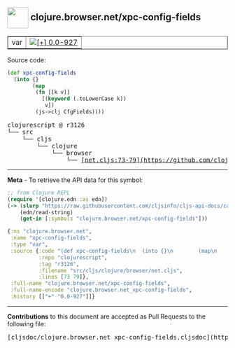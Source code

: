 ## <img width="48px" valign="middle" src="http://i.imgur.com/Hi20huC.png"> clojure.browser.net/xpc-config-fields

 <table border="1">
<tr>

<td>var</td>
<td><a href="https://github.com/cljsinfo/cljs-api-docs/tree/0.0-927"><img valign="middle" alt="[+] 0.0-927" src="https://img.shields.io/badge/+-0.0--927-lightgrey.svg"></a> </td>
</tr>
</table>






Source code:

```clj
(def xpc-config-fields
  (into {}
        (map
         (fn [[k v]]
           [(keyword (.toLowerCase k))
            v])
         (js->clj CfgFields))))
```

 <pre>
clojurescript @ r3126
└── src
    └── cljs
        └── clojure
            └── browser
                └── <ins>[net.cljs:73-79](https://github.com/clojure/clojurescript/blob/r3126/src/cljs/clojure/browser/net.cljs#L73-L79)</ins>
</pre>


---

__Meta__ - To retrieve the API data for this symbol:

```clj
;; from Clojure REPL
(require '[clojure.edn :as edn])
(-> (slurp "https://raw.githubusercontent.com/cljsinfo/cljs-api-docs/catalog/cljs-api.edn")
    (edn/read-string)
    (get-in [:symbols "clojure.browser.net/xpc-config-fields"]))
```

```clj
{:ns "clojure.browser.net",
 :name "xpc-config-fields",
 :type "var",
 :source {:code "(def xpc-config-fields\n  (into {}\n        (map\n         (fn [[k v]]\n           [(keyword (.toLowerCase k))\n            v])\n         (js->clj CfgFields))))",
          :repo "clojurescript",
          :tag "r3126",
          :filename "src/cljs/clojure/browser/net.cljs",
          :lines [73 79]},
 :full-name "clojure.browser.net/xpc-config-fields",
 :full-name-encode "clojure.browser.net_xpc-config-fields",
 :history [["+" "0.0-927"]]}

```

---

__Contributions__ to this document are accepted as Pull Requests to the following file:

 <pre>
[cljsdoc/clojure.browser.net_xpc-config-fields.cljsdoc](https://github.com/cljsinfo/cljs-api-docs/blob/master/cljsdoc/clojure.browser.net_xpc-config-fields.cljsdoc)
</pre>


